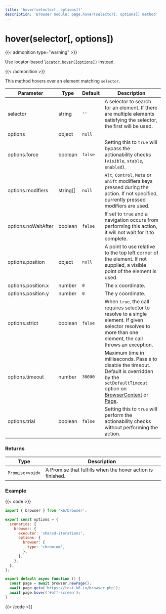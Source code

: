 ```yaml
---
title: 'hover(selector[, options])'
description: 'Browser module: page.hover(selector[, options]) method'
---
```


# hover(selector[, options])

{{< admonition type="warning" >}}

Use locator-based [`locator.hover([options])`](https://grafana.com/docs/k6/<K6_VERSION>/javascript-api/k6-browser/locator/hover/) instead.

{{< /admonition >}}

This method hovers over an element matching `selector`.

<TableWithNestedRows>

| Parameter           | Type     | Default | Description                                                                                                                                                                                                                                                                                                         |
| ------------------- | -------- | ------- | ------------------------------------------------------------------------------------------------------------------------------------------------------------------------------------------------------------------------------------------------------------------------------------------------------------------- |
| selector            | string   | `''`    | A selector to search for an element. If there are multiple elements satisfying the selector, the first will be used.                                                                                                                                                                                                |
| options             | object   | `null`  |                                                                                                                                                                                                                                                                                                                     |
| options.force       | boolean  | `false` | Setting this to `true` will bypass the actionability checks (`visible`, `stable`, `enabled`).                                                                                                                                                                                                                       |
| options.modifiers   | string[] | `null`  | `Alt`, `Control`, `Meta` or `Shift` modifiers keys pressed during the action. If not specified, currently pressed modifiers are used.                                                                                                                                                                               |
| options.noWaitAfter | boolean  | `false` | If set to `true` and a navigation occurs from performing this action, it will not wait for it to complete.                                                                                                                                                                                                          |
| options.position    | object   | `null`  | A point to use relative to the top left corner of the element. If not supplied, a visible point of the element is used.                                                                                                                                                                                             |
| options.position.x  | number   | `0`     | The x coordinate.                                                                                                                                                                                                                                                                                                   |
| options.position.y  | number   | `0`     | The y coordinate.                                                                                                                                                                                                                                                                                                   |
| options.strict      | boolean  | `false` | When `true`, the call requires selector to resolve to a single element. If given selector resolves to more than one element, the call throws an exception.                                                                                                                                                          |
| options.timeout     | number   | `30000` | Maximum time in milliseconds. Pass `0` to disable the timeout. Default is overridden by the `setDefaultTimeout` option on [BrowserContext](https://grafana.com/docs/k6/<K6_VERSION>/javascript-api/k6-browser/browsercontext/) or [Page](https://grafana.com/docs/k6/<K6_VERSION>/javascript-api/k6-browser/page/). |
| options.trial       | boolean  | `false` | Setting this to `true` will perform the actionability checks without performing the action.                                                                                                                                                                                                                         |

</TableWithNestedRows>

### Returns

| Type            | Description                                                |
| --------------- | ---------------------------------------------------------- |
| `Promise<void>` | A Promise that fulfills when the hover action is finished. |

### Example

{{< code >}}

```javascript
import { browser } from 'k6/browser';

export const options = {
  scenarios: {
    browser: {
      executor: 'shared-iterations',
      options: {
        browser: {
          type: 'chromium',
        },
      },
    },
  },
};

export default async function () {
  const page = await browser.newPage();
  await page.goto('https://test.k6.io/browser.php');
  await page.hover('#off-screen');
}
```

{{< /code >}}
